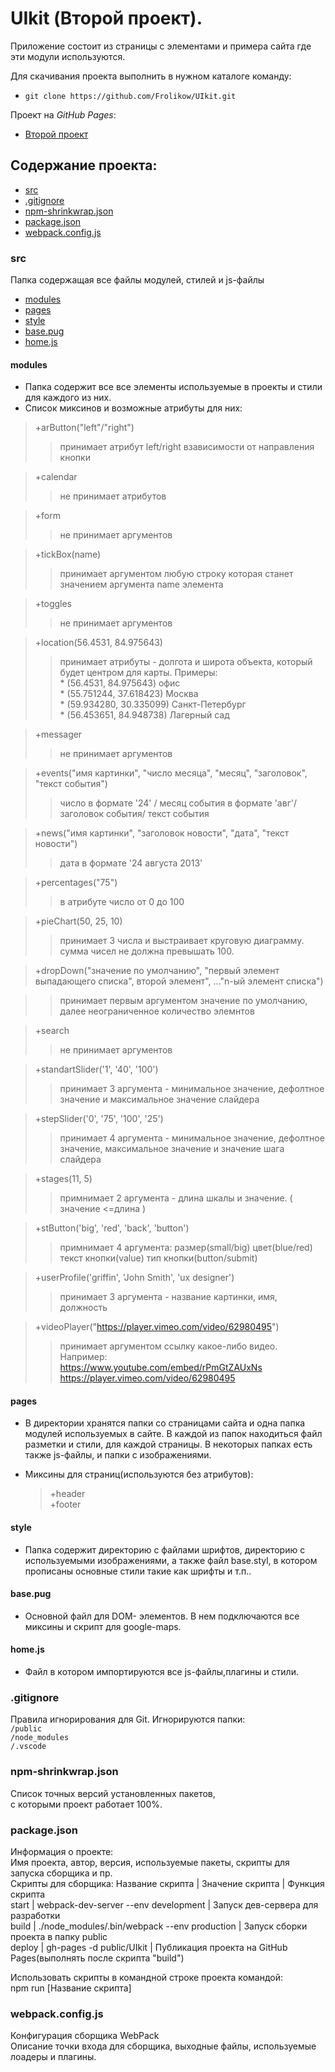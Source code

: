 # UIkit (Второй проект).  
Приложение состоит из страницы с элементами и примера сайта где эти модули используются.  

Для скачивания проекта выполнить в нужном каталоге команду:  
* `git clone https://github.com/Frolikow/UIkit.git`

 Проект на _GitHub_ _Pages_:  
* [Второй проект](https://frolikow.github.io/UIkit/)  

## Содержание проекта:  
* [src](#src)   
* [.gitignore](#.gitignore)   
* [npm-shrinkwrap.json](#npm-shrinkwrap.json)  
* [package.json](#package.json)  
* [webpack.config.js](#webpack.config.js)  

### src  
Папка содержащая все файлы модулей, стилей и js-файлы  
 * [modules](#modules)  
 * [pages](#pages)  
 * [style](#style)  
 * [base.pug](#base.pug)  
 * [home.js](#home.js)  

  ####  modules  
  * Папка содержит все все элементы используемые в проекты и стили для каждого из них.
  * Список миксинов и возможные атрибуты для них:
  > +arButton("left"/"right")  
  >> принимает атрибут left/right взависимости от направления кнопки  

  > +calendar  
  >>не принимает атрибутов  

  > +form  
  >> не принимает аргументов  

  > +tickBox(name)  
  >> принимает аргументом любую строку которая станет значением аргумента name элемента  

  > +toggles  
  >> не принимает аргументов  

  > +location(56.4531, 84.975643)
  >> принимает атрибуты - долгота и широта объекта, который будет центром для карты. Примеры:  
    * (56.4531, 84.975643) офис  
    * (55.751244, 37.618423) Москва  
    * (59.934280, 30.335099) Санкт-Петербург  
    * (56.453651, 84.948738) Лагерный сад  

  > +messager  
  >> не принимает аргументов  

  > +events("имя картинки", "число месяца", "месяц", "заголовок", "текст события")  
  >> число в формате '24' / месяц события в формате 'авг'/ заголовок события/ текст события  

  > +news("имя картинки", "заголовок новости", "дата", "текст новости")  
  >> дата в формате '24 августа 2013'  

  > +percentages("75")  
  >> в атрибуте число от 0 до 100  

  > +pieChart(50, 25, 10)  
  >> принимает 3 числа и выстраивает круговую диаграмму. сумма чисел не должна превышать 100.  

  > +dropDown("значение по умолчанию", "первый элемент выпадающего списка", второй элемент", ..."n-ый элемент списка")  

  >> принимает первым аргументом значение по умолчанию, далее неограниченное количество элемнтов  

  > +search  
  >> не принимает аргументов  

  > +standartSlider('1', '40', '100')  
  >> принимает 3 аргумента - минимальное значение, дефолтное значение и максимальное значение слайдера  

  > +stepSlider('0', '75', '100', '25')  
  >> принимает 4 аргумента - минимальное значение, дефолтное значение, максимальное значение и значение шага слайдера  

  > +stages(11, 5)  
  >> примнимает 2 аргумента - длина шкалы и значение. ( значение <=длина )  

  > +stButton('big', 'red', 'back', 'button')  
  >> примнимает 4 аргумента: размер(small/big) цвет(blue/red) текст кнопки(value) тип кнопки(button/submit)  

  > +userProfile('griffin', 'John Smith', 'ux designer')  
  >> принимает 3 аргумента - название картинки, имя, должность  

  > +videoPlayer("https://player.vimeo.com/video/62980495")  
  >> принимает аргументом ссылку какое-либо видео. Например:  
  https://www.youtube.com/embed/rPmGtZAUxNs  
  https://player.vimeo.com/video/62980495


  ####  pages  
  * В директории хранятся папки со страницами сайта и одна папка модулей используемых в сайте. В каждой из папок находиться файл разметки и стили, для каждой страницы. В некоторых папках есть также js-файлы, и папки с изображениями.  

  * Миксины для страниц(используются без атрибутов):  
    > +header  
    > +footer  

  ####  style  
  * Папка содержит директорию с файлами шрифтов, директорию с используемыми изображениями, а также файл base.styl, в котором прописаны основные стили такие как шрифты и т.п..  

  ####  base.pug  
  * Основной файл для DOM- элементов. В нем подключаются все миксины и скрипт для google-maps.

  ####  home.js  
  * Файл в котором импортируются все js-файлы,плагины и стили.  

### .gitignore  
Правила игнорирования для Git. Игнорируются папки:  
`/public`  
`/node_modules`  
`/.vscode`  

### npm-shrinkwrap.json  
Список точных версий установленных пакетов,  
 с которыми проект работает 100%.   

### package.json  
Информация о проекте:  
Имя проекта, автор, версия, используемые пакеты, скрипты для запуска сборщика и пр.  
Скрипты для сборщика: 
  Название скрипта |             Значение скрипта                 |   Функция скрипта   
   start           | webpack-dev-server --env development         | Запуск дев-сервера для разработки  
   build           | ./node_modules/.bin/webpack --env production | Запуск сборки проекта в папку public  
   deploy          | gh-pages -d public/UIkit                     | Публикация проекта на GitHub Pages(выполнять после скрипта "build")  
   
Использовать скрипты в командной строке проекта командой:  
  npm run [Название скрипта]
    
### webpack.config.js  
Конфигурация сборщика WebPack  
Описание точки входа для сборщика, выходные файлы, используемые лоадеры и плагины.